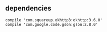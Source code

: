 ## dependencies

    compile 'com.squareup.okhttp3:okhttp:3.6.0'
    compile 'com.google.code.gson:gson:2.8.0'
